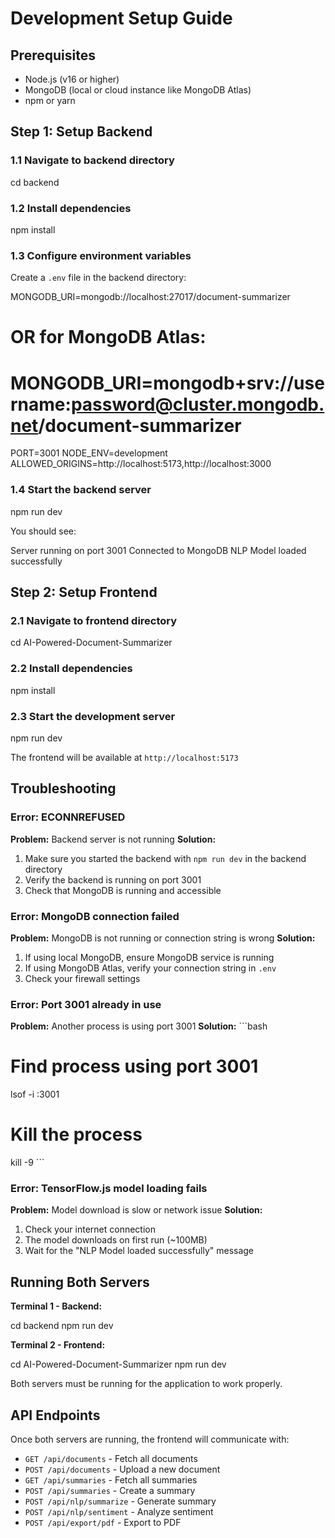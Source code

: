 # Development Setup Guide

## Prerequisites

- Node.js (v16 or higher)
- MongoDB (local or cloud instance like MongoDB Atlas)
- npm or yarn

## Step 1: Setup Backend

### 1.1 Navigate to backend directory

cd backend


### 1.2 Install dependencies

npm install


### 1.3 Configure environment variables

Create a `.env` file in the backend directory:

MONGODB_URI=mongodb://localhost:27017/document-summarizer

# OR for MongoDB Atlas:

# MONGODB_URI=mongodb+srv://username:password@cluster.mongodb.net/document-summarizer

PORT=3001
NODE_ENV=development
ALLOWED_ORIGINS=http://localhost:5173,http://localhost:3000


### 1.4 Start the backend server

npm run dev

You should see:

Server running on port 3001
Connected to MongoDB
NLP Model loaded successfully


## Step 2: Setup Frontend

### 2.1 Navigate to frontend directory

cd AI-Powered-Document-Summarizer

### 2.2 Install dependencies

npm install

### 2.3 Start the development server

npm run dev

The frontend will be available at `http://localhost:5173`

## Troubleshooting

### Error: ECONNREFUSED

**Problem:** Backend server is not running
**Solution:**

1. Make sure you started the backend with `npm run dev` in the backend directory
2. Verify the backend is running on port 3001
3. Check that MongoDB is running and accessible

### Error: MongoDB connection failed

**Problem:** MongoDB is not running or connection string is wrong
**Solution:**

1. If using local MongoDB, ensure MongoDB service is running
2. If using MongoDB Atlas, verify your connection string in `.env`
3. Check your firewall settings

### Error: Port 3001 already in use

**Problem:** Another process is using port 3001
**Solution:**
\`\`\`bash

# Find process using port 3001

lsof -i :3001

# Kill the process

kill -9 <PID>
\`\`\`

### Error: TensorFlow.js model loading fails

**Problem:** Model download is slow or network issue
**Solution:**

1. Check your internet connection
2. The model downloads on first run (~100MB)
3. Wait for the "NLP Model loaded successfully" message

## Running Both Servers

**Terminal 1 - Backend:**

cd backend
npm run dev


**Terminal 2 - Frontend:**

cd AI-Powered-Document-Summarizer
npm run dev


Both servers must be running for the application to work properly.

## API Endpoints

Once both servers are running, the frontend will communicate with:

- `GET /api/documents` - Fetch all documents
- `POST /api/documents` - Upload a new document
- `GET /api/summaries` - Fetch all summaries
- `POST /api/summaries` - Create a summary
- `POST /api/nlp/summarize` - Generate summary
- `POST /api/nlp/sentiment` - Analyze sentiment
- `POST /api/export/pdf` - Export to PDF
